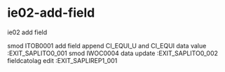 # ie02-add-field
ie02 add field

smod ITOB0001
add field append CI_EQUI_U and CI_EQUI
data value :EXIT_SAPLITO0_001
smod IWOC0004
data update :EXIT_SAPLITO0_002
fieldcatolag edit :EXIT_SAPLIREP1_001


